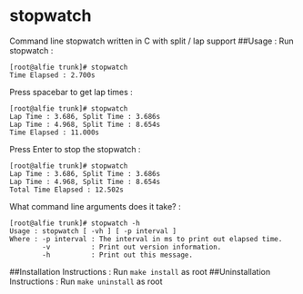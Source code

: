 # stopwatch
Command line stopwatch written in C with split / lap support
##Usage :
Run stopwatch :
```
[root@alfie trunk]# stopwatch
Time Elapsed : 2.700s
```
Press spacebar to get lap times :
```
[root@alfie trunk]# stopwatch
Lap Time : 3.686, Split Time : 3.686s
Lap Time : 4.968, Split Time : 8.654s
Time Elapsed : 11.000s
```
Press Enter to stop the stopwatch :
```
[root@alfie trunk]# stopwatch
Lap Time : 3.686, Split Time : 3.686s
Lap Time : 4.968, Split Time : 8.654s
Total Time Elapsed : 12.502s
```
What command line arguments does it take? :
```
[root@alfie trunk]# stopwatch -h
Usage : stopwatch [ -vh ] [ -p interval ]
Where : -p interval : The interval in ms to print out elapsed time.
        -v          : Print out version information.
        -h          : Print out this message.
```
##Installation Instructions :
Run `make install` as root
##Uninstallation Instructions :
Run `make uninstall` as root
